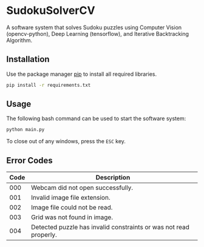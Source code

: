 # SudokuSolverCV
A software system that solves Sudoku puzzles using Computer Vision (opencv-python), Deep Learning (tensorflow), 
and Iterative Backtracking Algorithm. 

## Installation
Use the package manager [pip](https://pip.pypa.io/en/stable/) to install all required libraries.
```bash
pip install -r requirements.txt
```

## Usage
The following bash command can be used to start the software system:
```bash
python main.py
```
To close out of any windows, press the ``ESC`` key.

## Error Codes
| Code | Description |
| ---- | ----------- |
|  000 | Webcam did not open successfully. |
|  001 | Invalid image file extension. |
|  002 | Image file could not be read. |
|  003 | Grid was not found in image. |
|  004 | Detected puzzle has invalid constraints or was not read properly. |
